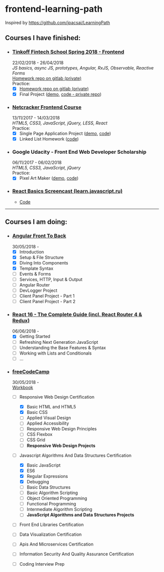 # frontend-learning-path

Inspired by https://github.com/jpacsai/LearningPath

## Courses I have finished:

- ### [Tinkoff Fintech School Spring 2018 - Frontend](https://fintech.tinkoff.ru/tfschool_spring_2018/frontend)  
  22/02/2018 - 26/04/2018  
   _JS basics, async JS, prototypes, Angular, RxJS, Observable, Reactive Forms_  
  [Homework repo on gitlab (private)](https://gitlab.com/egudkov/javascript)  
  Practice:
  - [x] [Homework repo on gitlab (private)](https://gitlab.com/egudkov/javascript)
  - [x] Final Project ([demo](https://campfire-be355.firebaseapp.com/), [code - private repo](https://gitlab.com/egudkov/campfire))

- ### [Netcracker Frontend Course](http://nn.edu-netcracker.com/)
  13/11/2017 - 14/03/2018  
  _HTML5, CSS3, JavaScript, jQuery, LESS, React_  
  Practice:
  - [x] Single Page Application Project ([demo](https://spalibrary.herokuapp.com), [code](https://github.com/egudkov/library))
  - [x] Linked List Homework ([code](https://github.com/egudkov/nc-frontend-hw))

- ### Google Udacity - Front End Web Developer Scholarship
  06/11/2017 - 06/02/2018  
  _HTML5, CSS3, JavaScript, jQuery_  
  Practice:
  - [x] Pixel Art Maker ([demo](https://egudkov.github.io/pixel-art-maker/), [code](https://github.com/egudkov/pixel-art-maker))

- ### [React Basics Screencast (learn.javascript.ru)](http://learn.javascript.ru/screencast/react)
  - [Code](https://github.com/egudkov/try-out-react)

***
## Courses I am doing:


- ### [Angular Front To Back](https://www.udemy.com/angular-4-front-to-back/)  
  30/05/2018 -  
  - [x] Introduction
  - [x] Setup & File Structure
  - [x] Diving Into Components
  - [x] Template Syntax
  - [ ] Events & Forms
  - [ ] Services, HTTP, Input & Output
  - [ ] Angular Router
  - [ ] DevLogger Project
  - [ ] Client Panel Project - Part 1
  - [ ] Client Panel Project - Part 2

- ### [React 16 - The Complete Guide (incl. React Router 4 & Redux)](https://www.udemy.com/react-the-complete-guide-incl-redux/)  
  06/06/2018 -  
  - [x] Getting Started
  - [ ] Refreshing Next Generation JavaScript
  - [ ] Understanding the Base Features & Syntax
  - [ ] Working with Lists and Conditionals
  - [ ] ...
  
- ### [freeCodeCamp](https://learn.freecodecamp.org/)  
  30/05/2018 -  
  [Workbook](https://github.com/egudkov/freeCodeCamp)  
  - [ ] Responsive Web Design Certification
    - [x] Basic HTML and HTML5  
    - [x] Basic CSS  
    - [ ] Applied Visual Design  
    - [ ] Applied Accessibility  
    - [ ] Responsive Web Design Principles  
    - [ ] CSS Flexbox  
    - [ ] CSS Grid  
    - [ ] **Responsive Web Design Projects**
  - [ ] Javascript Algorithms And Data Structures Certification
    - [x] Basic JavaScript  
    - [x] ES6
    - [x] Regular Expressions
    - [x] Debugging
    - [ ] Basic Data Structures
    - [ ] Basic Algorithm Scripting
    - [ ] Object Oriented Programming
    - [ ] Functional Programming
    - [ ] Intermediate Algorithm Scripting
    - [ ] **JavaScript Algorithms and Data Structures Projects**
  - [ ] Front End Libraries Certification
  - [ ] Data Visualization Certification
  - [ ] Apis And Microservices Certification
  - [ ] Information Security And Quality Assurance Certification
  - [ ] Coding Interview Prep

